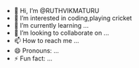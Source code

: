 - 👋 Hi, I’m @RUTHVIKMATURU
- 👀 I’m interested in coding,playing cricket
- 🌱 I’m currently learning ...
- 💞️ I’m looking to collaborate on ...
- 📫 How to reach me ...
- 😄 Pronouns: ...
- ⚡ Fun fact: ...

<!---
RUTHVIKMATURU/RUTHVIKMATURU is a ✨ special ✨ repository because its `README.md` (this file) appears on your GitHub profile.
You can click the Preview link to take a look at your changes.
--->
